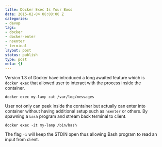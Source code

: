 ```yaml
---
title: Docker Exec Is Your Boss
date: 2015-02-04 00:00:00 Z
categories:
- devop
tags:
- docker
- docker-enter
- nsenter
- terminal
layout: post
status: publish
type: post
meta: {}
---
```


Version 1.3 of Docker have introduced a long awaited feature which is `docker exec` that allowed user to interact with the process inside the container.

```
docker exec my-lamp cat /var/log/messages
```

User not only can peek inside the container but actually can enter into container without having additional setup such as `nsenter` or others. By spawning a `bash` program and stream back terminal to client.

```
docker exec -it my-lamp /bin/bash
```

The flag `-i` will keep the STDIN open thus allowing Bash program to read an input from client.

